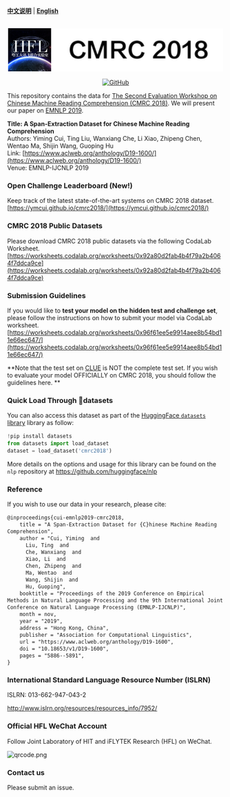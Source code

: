 [**中文说明**](./README_CN.md) | [**English**](./README.md)

<p align="center">
    <br>
    <img src="./banner.png" width="500"/>
    <br>
</p>
<p align="center">
    <a href="https://github.com/ymcui/cmrc2018/blob/master/LICENSE">
        <img alt="GitHub" src="https://img.shields.io/github/license/ymcui/cmrc2018.svg?color=blue&style=flat-square">
    </a>
</p>

This repository contains the data for [The Second Evaluation Workshop on Chinese Machine Reading Comprehension (CMRC 2018)](https://hfl-rc.github.io/cmrc2018/). We will present our paper on [EMNLP 2019](http://emnlp-ijcnlp2019.org).

**Title: A Span-Extraction Dataset for Chinese Machine Reading Comprehension**    
Authors: Yiming Cui, Ting Liu, Wanxiang Che, Li Xiao, Zhipeng Chen, Wentao Ma, Shijin Wang, Guoping Hu   
Link: [https://www.aclweb.org/anthology/D19-1600/](https://www.aclweb.org/anthology/D19-1600/)  
Venue: EMNLP-IJCNLP 2019

### Open Challenge Leaderboard (New!)
Keep track of the latest state-of-the-art systems on CMRC 2018 dataset.  
[https://ymcui.github.io/cmrc2018/](https://ymcui.github.io/cmrc2018/)

### CMRC 2018 Public Datasets
Please download CMRC 2018 public datasets via the following CodaLab Worksheet.  
[https://worksheets.codalab.org/worksheets/0x92a80d2fab4b4f79a2b4064f7ddca9ce](https://worksheets.codalab.org/worksheets/0x92a80d2fab4b4f79a2b4064f7ddca9ce)

### Submission Guidelines
If you would like to **test your model on the hidden test and challenge set**, please follow the instructions on how to submit your model via CodaLab worksheet.  
[https://worksheets.codalab.org/worksheets/0x96f61ee5e9914aee8b54bd11e66ec647/](https://worksheets.codalab.org/worksheets/0x96f61ee5e9914aee8b54bd11e66ec647/)

**Note that the test set on [CLUE](https://github.com/CLUEbenchmark/CLUE) is NOT the complete test set. If you wish to evaluate your model OFFICIALLY on CMRC 2018, you should follow the guidelines here. **

### Quick Load Through 🤗datasets
You can also access this dataset as part of the [HuggingFace `datasets` library](https://github.com/huggingface/datasets) library as follow:

```python
!pip install datasets
from datasets import load_dataset
dataset = load_dataset('cmrc2018')
```
More details on the options and usage for this library can be found on the `nlp` repository at https://github.com/huggingface/nlp

### Reference
If you wish to use our data in your research, please cite:

```
@inproceedings{cui-emnlp2019-cmrc2018,
    title = "A Span-Extraction Dataset for {C}hinese Machine Reading Comprehension",
    author = "Cui, Yiming  and
      Liu, Ting  and
      Che, Wanxiang  and
      Xiao, Li  and
      Chen, Zhipeng  and
      Ma, Wentao  and
      Wang, Shijin  and
      Hu, Guoping",
    booktitle = "Proceedings of the 2019 Conference on Empirical Methods in Natural Language Processing and the 9th International Joint Conference on Natural Language Processing (EMNLP-IJCNLP)",
    month = nov,
    year = "2019",
    address = "Hong Kong, China",
    publisher = "Association for Computational Linguistics",
    url = "https://www.aclweb.org/anthology/D19-1600",
    doi = "10.18653/v1/D19-1600",
    pages = "5886--5891",
}
```
### International Standard Language Resource Number (ISLRN)
ISLRN: 013-662-947-043-2

http://www.islrn.org/resources/resources_info/7952/

### Official HFL WeChat Account
Follow Joint Laboratory of HIT and iFLYTEK Research (HFL) on WeChat.

![qrcode.png](./qrcode.jpg)

### Contact us
Please submit an issue.
